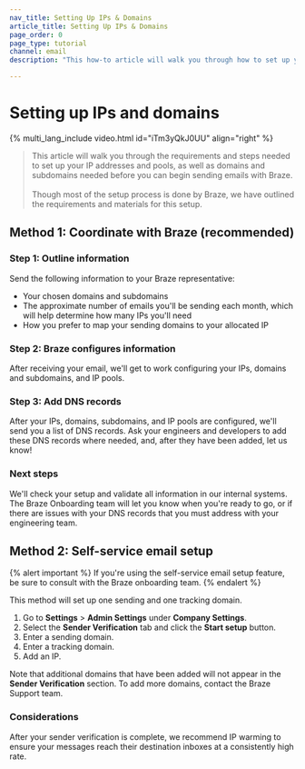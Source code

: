 ```yaml
---
nav_title: Setting Up IPs & Domains
article_title: Setting Up IPs & Domains
page_order: 0
page_type: tutorial
channel: email
description: "This how-to article will walk you through how to set up your IPs and Domains for sending emails through Braze."

---
```


# Setting up IPs and domains

{% multi_lang_include video.html id="iTm3yQkJ0UU" align="right"  %}

> This article will walk you through the requirements and steps needed to set up your IP addresses and pools, as well as domains and subdomains needed before you can begin sending emails with Braze.<br><br>Though most of the setup process is done by Braze, we have outlined the requirements and materials for this setup.

## Method 1: Coordinate with Braze (recommended)

### Step 1: Outline information

Send the following information to your Braze representative:

* Your chosen domains and subdomains
* The approximate number of emails you'll be sending each month, which will help determine how many IPs you'll need
* How you prefer to map your sending domains to your allocated IP

### Step 2: Braze configures information

After receiving your email, we'll get to work configuring your IPs, domains and subdomains, and IP pools.

### Step 3: Add DNS records

After your IPs, domains, subdomains, and IP pools are configured, we'll send you a list of DNS records. Ask your engineers and developers to add these DNS records where needed, and, after they have been added, let us know!

### Next steps

We'll check your setup and validate all information in our internal systems. The Braze Onboarding team will let you know when you're ready to go, or if there are issues with your DNS records that you must address with your engineering team.

## Method 2: Self-service email setup

{% alert important %}
If you're using the self-service email setup feature, be sure to consult with the Braze onboarding team.
{% endalert %}

This method will set up one sending and one tracking domain.

1. Go to **Settings** > **Admin Settings** under **Company Settings**. 
2. Select the **Sender Verification** tab and click the **Start setup** button.
3. Enter a sending domain.
4. Enter a tracking domain.
5. Add an IP.

Note that additional domains that have been added will not appear in the **Sender Verification** section. To add more domains, contact the Braze Support team.

### Considerations

After your sender verification is complete, we recommend IP warming to ensure your messages reach their destination inboxes at a consistently high rate.